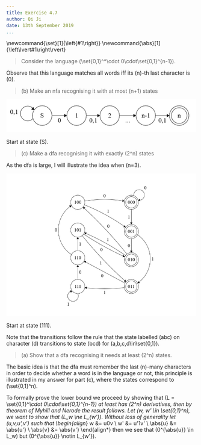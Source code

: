 ```yaml
---
title: Exercise 4.7
author: Qi Ji
date: 13th September 2019
...
```


\newcommand{\set}[1]{\left\{#1\right\}}
\newcommand{\abs}[1]{\left\lvert#1\right\rvert}

> Consider the language \(\set{0,1}^*\cdot 0\cdot\set{0,1}^{n-1}\).

Observe that this language matches all words iff its \(n\)-th last character is \(0\).

> (b) Make an nfa recognising it with at most \(n+1\) states

![nfa with n-1 states](exercise4-7_nfa.png)

Start at state \(S\).

> (c) Make a dfa recognising it with exactly \(2^n\) states

As the dfa is large, I will illustrate the idea when \(n=3\).

![dfa for n=3](exercise4-7_dfa.png)

Start at state \(111\).

Note that the transitions follow the rule that the state labelled \(abc\) on character \(d\) transitions to state \(bcd\) for \(a,b,c,d\in\set{0,1}\).

> (a) Show that a dfa recognising it needs at least \(2^n\) states.

The basic idea is that the dfa must remember the last \(n\)-many characters in order to decide whether a word is in the language or not, this principle is illustrated in my answer for part (c), where the states correspond to \(\set{0,1}^n\).

To formally prove the lower bound we proceed by showing that \(L = \set{0,1}^*\cdot 0\cdot\set{0,1}^{n-1}\) at least has \(2^n\) derivatives, then by theorem of Myhill and Nerode the result follows.
Let \(w, w' \in \set{0,1}^n\), we want to show that \(L_w \ne L_{w'}\).
Without loss of generality let \(u,v,u',v'\) such that
\begin{align*}
w &= u0v  \\
w' &= u'1v'  \\
\abs{u} &= \abs{u'}  \\
\abs{v} &= \abs{v'}
\end{align*}
then we see that \(0^{\abs{u}} \in L_w\) but \(0^{\abs{u}} \notin L_{w'}\).
